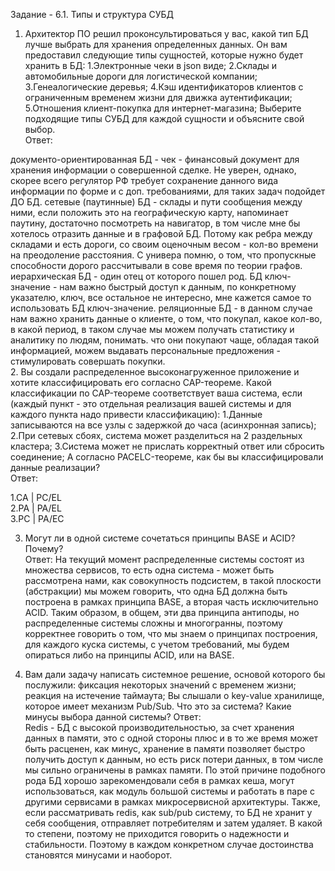 Задание - 6.1. Типы и структура СУБД
1. Архитектор ПО решил проконсультироваться у вас, какой тип БД лучше выбрать для хранения определенных данных. Он вам предоставил следующие типы сущностей, которые нужно будет хранить в БД: 1.Электронные чеки в json виде; 2.Склады и автомобильные дороги для логистической компании; 3.Генеалогические деревья; 4.Кэш идентификаторов клиентов с ограниченным временем жизни для движка аутентификации; 5.Отношения клиент-покупка для интернет-магазина; Выберите подходящие типы СУБД для каждой сущности и объясните свой выбор.  
Ответ:

документо-ориентированная БД - чек - финансовый документ для хранения информации о совершенной сделке. Не уверен, однако, скорее всего регулятор РФ требует сохранение данного вида информации по форме и с доп. требованиями, для таких задач подойдет ДО БД.
сетевые (паутинные) БД - склады и пути сообщения между ними, если положить это на географическую карту, напоминает паутину, достаточно посмотреть на навигатор, в том числе мне бы хотелось отразить данные и в графовой БД. Потому как ребра между складами и есть дороги, со своим оценочным весом - кол-во времени на преодоление расстояния. С универа помню, о том, что пропускные способности дорого рассчитывали в сове время по теории графов.
иерархическая БД - один отец от которого пошел род.
БД ключ-значение - нам важно быстрый доступ к данным, по конкретному указателю, ключ, все остальное не интересно, мне кажется самое то использовать БД ключ-значение.
реляционные БД - в данном случае нам важно хранить данные о клиенте, о том, что покупал, какое кол-во, в какой период, в таком случае мы можем получать статистику и аналитику по людям, понимать. что они покупают чаще, обладая такой информацией, можем выдавать персональные предложения - стимулировать совершать покупки.  
2. Вы создали распределенное высоконагруженное приложение и хотите классифицировать его согласно CAP-теореме. Какой классификации по CAP-теореме соответствует ваша система, если (каждый пункт - это отдельная реализация вашей системы и для каждого пункта надо привести классификацию): 1.Данные записываются на все узлы с задержкой до часа (асинхронная запись); 2.При сетевых сбоях, система может разделиться на 2 раздельных кластера; 3.Система может не прислать корректный ответ или сбросить соединение; А согласно PACELC-теореме, как бы вы классифицировали данные реализации?  
Ответ:

  1.CA | PC/EL  
  2.PA | PA/EL  
  3.PC | PA/EC   

3. Могут ли в одной системе сочетаться принципы BASE и ACID? Почему?  
Ответ: На текущий момент распределенные системы состоят из множества сервисов, то есть одна система - может быть рассмотрена нами, как совокупность подсистем, в такой плоскости (абстракции) мы можем говорить, что одна БД должна быть построена в рамках принципа BASE, а вторая часть исключительно ACID. Таким образом, в общем, эти два принципа антиподы, но распределенные системы сложны и многогранны, поэтому корректнее говорить о том, что мы знаем о принципах построения, для каждого куска системы, с учетом требований, мы будем опираться либо на принципы ACID, или на BASE.  

4. Вам дали задачу написать системное решение, основой которого бы послужили: фиксация некоторых значений с временем жизни; реакция на истечение таймаута; Вы слышали о key-value хранилище, которое имеет механизм Pub/Sub. Что это за система? Какие минусы выбора данной системы?
Ответ:  
Redis - БД с высокой производительностью, за счет хранения данных в памяти, это с одной стороны плюс и в то же время может быть расценен, как минус, хранение в памяти позволяет быстро получить доступ к данным, но есть риск потери данных, в том числе мы сильно ограничены в рамках памяти. По этой причине подобного рода БД хорошо зарекомендовали себя в рамках кеша, могут использоваться, как модуль большой системы и работать в паре с другими сервисами в рамках микросервисной архитектуры. Также, если рассматривать redis, как sub/pub систему, то БД не хранит у себя сообщения, отправляет потребителям и затем удаляет. В какой то степени, поэтому не приходится говорить о надежности и стабильности. Поэтому в каждом конкретном случае достоинства становятся минусами и наоборот.
